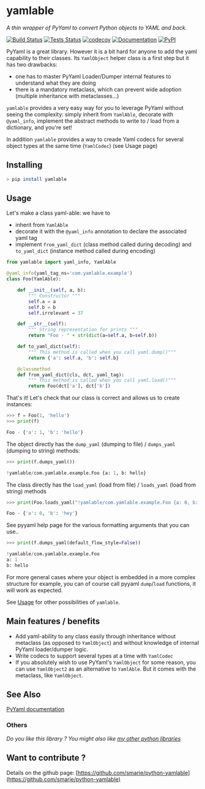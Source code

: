 # yamlable

*A thin wrapper of PyYaml to convert Python objects to YAML and back.*

[![Build Status](https://travis-ci.org/smarie/python-yamlable.svg?branch=master)](https://travis-ci.org/smarie/python-yamlable) [![Tests Status](https://smarie.github.io/python-yamlable/junit/junit-badge.svg?dummy=8484744)](https://smarie.github.io/python-yamlable/junit/report.html) [![codecov](https://codecov.io/gh/smarie/python-yamlable/branch/master/graph/badge.svg)](https://codecov.io/gh/smarie/python-yamlable) [![Documentation](https://img.shields.io/badge/docs-latest-blue.svg)](https://smarie.github.io/python-yamlable/) [![PyPI](https://img.shields.io/badge/PyPI-yamlable-blue.svg)](https://pypi.python.org/pypi/yamlable/)

PyYaml is a great library. However it is a bit hard for anyone to add the yaml capability to their classes. Its `YamlObject` helper class is a first step but it has two drawbacks:

 * one has to master PyYaml Loader/Dumper internal features to understand what they are doing
 * there is a mandatory metaclass, which can prevent wide adoption (multiple inheritance with metaclasses...)

`yamlable` provides a very easy way for you to leverage PyYaml without seeing the complexity: simply inherit from `YamlAble`, decorate with `@yaml_info`, implement the abstract methods to write to / load from a dictionary, and you're set!

In addition `yamlable` provides a way to creade Yaml codecs for several object types at the same time (`YamlCodec`) (see Usage page)


## Installing

```bash
> pip install yamlable
```

## Usage

Let's make a class yaml-able: we have to

 - inherit from `YamlAble`
 - decorate it with the `@yaml_info` annotation to declare the associated yaml tag
 - implement `from_yaml_dict` (class method called during decoding) and `to_yaml_dict` (instance method called during encoding)

```python
from yamlable import yaml_info, YamlAble

@yaml_info(yaml_tag_ns='com.yamlable.example')
class Foo(YamlAble):

    def __init__(self, a, b):
        """ Constructor """
        self.a = a
        self.b = b
        self.irrelevant = 37

    def __str__(self):
        """ String representation for prints """
        return "Foo - " + str(dict(a=self.a, b=self.b))

    def to_yaml_dict(self):
        """ This method is called when you call yaml.dump()"""
        return {'a': self.a, 'b': self.b}

    @classmethod
    def from_yaml_dict(cls, dct, yaml_tag):
        """ This method is called when you call yaml.load()"""
        return Foo(dct['a'], dct['b'])
```

That's it! Let's check that our class is correct and allows us to create instances:

```python
>>> f = Foo(1, 'hello')
>>> print(f)

Foo - {'a': 1, 'b': 'hello'}
```

The object directly has the `dump_yaml` (dumping to file) / `dumps_yaml` (dumping to string) methods:

```python
>>> print(f.dumps_yaml())

!yamlable/com.yamlable.example.Foo {a: 1, b: hello}
```

The class directly has the `load_yaml` (load from file) / `loads_yaml` (load from string) methods

```python
>>> print(Foo.loads_yaml("!yamlable/com.yamlable.example.Foo {a: 0, b: hey}"))

Foo - {'a': 0, 'b': 'hey'}
```

See pyyaml help page for the various formatting arguments that you can use..

```python
>>> print(f.dumps_yaml(default_flow_style=False))

!yamlable/com.yamlable.example.Foo
a: 1
b: hello
```

For more general cases where your object is embedded in a more complex structure for example, you can of course call pyyaml `dump`/`load` functions, it will work as expected.


See [Usage](./usage) for other possibilities of `yamlable`.


## Main features / benefits

 * Add yaml-ability to any class easily through inheritance without metaclass (as opposed to `YamlObject`) and without knowledge of internal PyYaml loader/dumper logic.
 * Write codecs to support several types at a time with `YamlCodec`
 * If you absolutely wish to use PyYaml's `YamlObject` for some reason, you can use `YamlObject2` as an alternative to `YamlAble`. But it comes with the metaclass, like `YamlObject`.

## See Also

[PyYaml documentation](http://pyyaml.org/wiki/PyYAMLDocumentation)

### Others

*Do you like this library ? You might also like [my other python libraries](https://github.com/smarie?utf8=%E2%9C%93&tab=repositories&q=&type=&language=python)* 

## Want to contribute ?

Details on the github page: [https://github.com/smarie/python-yamlable](https://github.com/smarie/python-yamlable)
